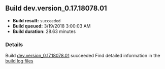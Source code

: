 ## Build dev.version_0.17.18078.01
- **Build result:** `succeeded`
- **Build queued:** 3/19/2018 3:00:03 AM
- **Build duration:** 28.63 minutes
### Details
Build [dev.version_0.17.18078.01](https://winappstudio.visualstudio.com/web/build.aspx?pcguid=a4ef43be-68ce-4195-a619-079b4d9834c2&builduri=vstfs%3a%2f%2f%2fBuild%2fBuild%2f25284) succeeded
Find detailed information in the [build log files](https://uwpctdiags.blob.core.windows.net/buildlogs/dev.version_0.17.18078.01_logs.zip)

